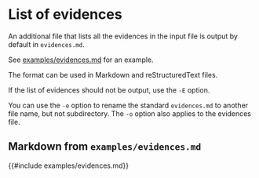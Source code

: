


# List of evidences

An additional file that lists all the evidences in the input file is output by default in `evidences.md`.

See [examples/evidences.md](examples/evidences.md) for an example.

The format can be used in Markdown and reStructuredText files.

If the list of evidences should not be output, use the `-E` option.

You can use the `-e` option to rename the standard `evidences.md` to another file name, but not subdirectory.
The `-o` option also applies to the evidences file.


## Markdown from `examples/evidences.md`

{{#include examples/evidences.md}}

